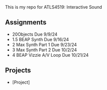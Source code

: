 
This is my repo for ATLS4519: Interactive Sound

## Assignments

- 20Objects Due 9/9/24
- 1.5 BEAP Synth Due 9/16/24
- 2 Max Synth Part 1 Due 9/23/24
- 3 Max Synth Part 2 Due 10/2/24
- 4 BEAP Vizzie A/V Loop Due 10/21/24


## Projects

- [Project]

